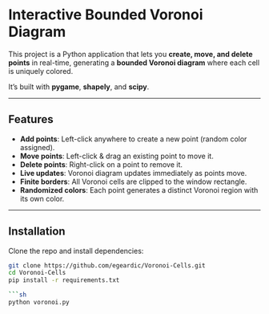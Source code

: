 # Interactive Bounded Voronoi Diagram

This project is a Python application that lets you **create, move, and delete points** in real-time, generating a **bounded Voronoi diagram** where each cell is uniquely colored.  

It’s built with **pygame**, **shapely**, and **scipy**.

---

## Features
- **Add points**: Left-click anywhere to create a new point (random color assigned).  
- **Move points**: Left-click & drag an existing point to move it.  
- **Delete points**: Right-click on a point to remove it.  
- **Live updates**: Voronoi diagram updates immediately as points move.  
- **Finite borders**: All Voronoi cells are clipped to the window rectangle.  
- **Randomized colors**: Each point generates a distinct Voronoi region with its own color.  

---

## Installation

Clone the repo and install dependencies:

```bash
git clone https://github.com/egeardic/Voronoi-Cells.git
cd Voronoi-Cells
pip install -r requirements.txt

```sh
python voronoi.py

```